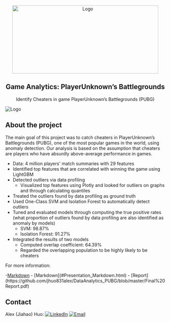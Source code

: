 <!-- PROJECT LOGO -->
<br />
<p align="center">
  <a>
    <img src="https://steamcdn-a.akamaihd.net/steam/apps/578080/header.jpg?t=1564606217" alt="Logo" width="460" height="214">
  </a>
  <h2 align="center">Game Analytics: PlayerUnknown’s Battlegrounds </h2>

  <p align="center">
    Identify Cheaters in game PlayerUnknown’s Battlegrounds (PUBG)
  </p>
</p>

<img src="https://steamcdn-a.akamaihd.net/steam/apps/578080/header.jpg?t=1564606217" alt="Logo">

<!-- ABOUT THE PROJECT -->
## About the project
The main goal of this project was to catch cheaters in PlayerUnknown’s Battlegrounds (PUBG), one of the most popular games in the world, using anomaly detection. Our analysis is based on the assumption that cheaters are players who have absurdly above-average performance in games.

* Data: 4 million players' match summaries with 29 features
* Identified top features that are correlated with winning the game using LightGBM
* Detected outliers via data profiling
  * Visualized top features using Plotly and looked for outliers on graphs and through calculating quantiles
* Treated the outliers found by data profiling as ground truth
* Used One-Class SVM and Isolation Forest to automatically detect outliers
* Tuned and evaluated models through computing the true positive rates (what proportion of outliers found by data profiling are also identified as anomaly by models)
  * SVM: 98.87%
  * Isolation Forest: 91.27%
* Integrated the results of two models
  * Computed overlap coefficient: 64.39%
  * Regarded the overlapping population to be highly likely to be cheaters

For more information: 
<p>-<a href="Presentation_Markdown.html" target="_blank">Markdown</a>
- [Markdown](#Presentation_Markdown.html) 
- [Report](https://github.com/jhuo831alex/DataAnalytics_PUBG/blob/master/Final%20Report.pdf)

<!-- CONTACT -->
## Contact
Alex (Jiahao) Huo: 
[![LinkedIn][linkedin-shield]][linkedin-url]
[![Email][email-shield]][email-url]


<!-- MARKDOWN LINKS & IMAGES -->
[linkedin-shield]: https://img.shields.io/badge/-LinkedIn-black.svg?style=flat-square&logo=linkedin&colorB=555
[linkedin-url]: https://www.linkedin.com/in/jiahaohuo/
[email-shield]: https://img.shields.io/badge/-Gmail-black.svg?style=flat-square&logo=gmail&colorB=555
[email-url]: mailto:jiahao.h@columbia.edu
